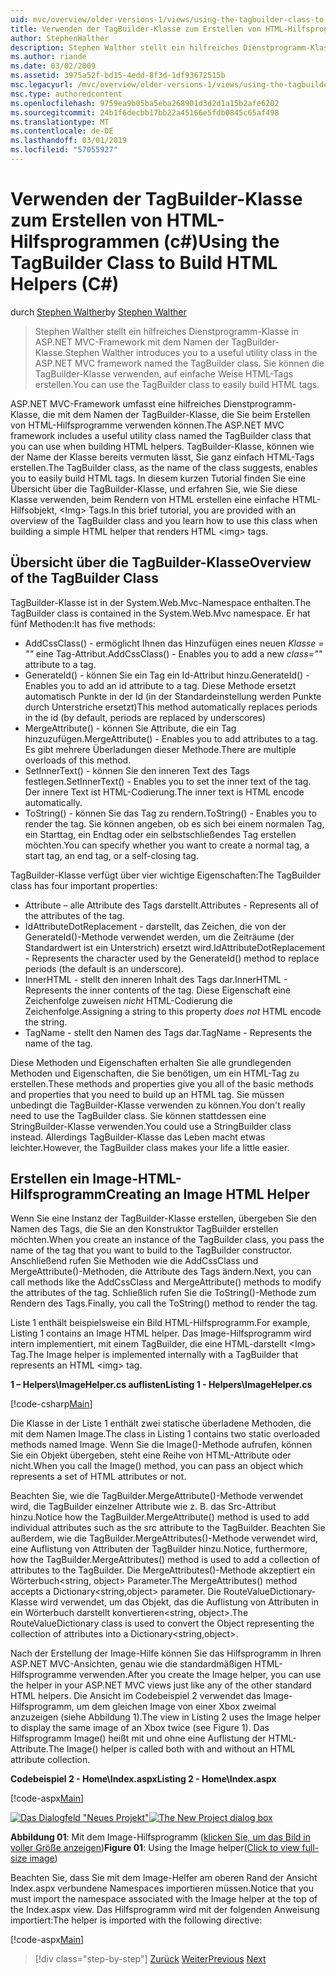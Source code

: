 ```yaml
---
uid: mvc/overview/older-versions-1/views/using-the-tagbuilder-class-to-build-html-helpers-cs
title: Verwenden der TagBuilder-Klasse zum Erstellen von HTML-Hilfsprogrammen (c#) | Microsoft-Dokumentation
author: StephenWalther
description: Stephen Walther stellt ein hilfreiches Dienstprogramm-Klasse in ASP.NET MVC-Framework mit dem Namen der TagBuilder-Klasse. Sie können die TagBuilder-Klasse, um problemlos verwenden...
ms.author: riande
ms.date: 03/02/2009
ms.assetid: 3975a52f-bd15-4edd-8f3d-1df93672515b
msc.legacyurl: /mvc/overview/older-versions-1/views/using-the-tagbuilder-class-to-build-html-helpers-cs
msc.type: authoredcontent
ms.openlocfilehash: 9759ea9b05ba5eba268901d3d2d1a15b2afe6202
ms.sourcegitcommit: 24b1f6decbb17bb22a45166e5fdb0845c65af498
ms.translationtype: MT
ms.contentlocale: de-DE
ms.lasthandoff: 03/01/2019
ms.locfileid: "57055927"
---
```

<a name="using-the-tagbuilder-class-to-build-html-helpers-c"></a><span data-ttu-id="a5427-104">Verwenden der TagBuilder-Klasse zum Erstellen von HTML-Hilfsprogrammen (c#)</span><span class="sxs-lookup"><span data-stu-id="a5427-104">Using the TagBuilder Class to Build HTML Helpers (C#)</span></span>
====================
<span data-ttu-id="a5427-105">durch [Stephen Walther](https://github.com/StephenWalther)</span><span class="sxs-lookup"><span data-stu-id="a5427-105">by [Stephen Walther](https://github.com/StephenWalther)</span></span>

> <span data-ttu-id="a5427-106">Stephen Walther stellt ein hilfreiches Dienstprogramm-Klasse in ASP.NET MVC-Framework mit dem Namen der TagBuilder-Klasse.</span><span class="sxs-lookup"><span data-stu-id="a5427-106">Stephen Walther introduces you to a useful utility class in the ASP.NET MVC framework named the TagBuilder class.</span></span> <span data-ttu-id="a5427-107">Sie können die TagBuilder-Klasse verwenden, auf einfache Weise HTML-Tags erstellen.</span><span class="sxs-lookup"><span data-stu-id="a5427-107">You can use the TagBuilder class to easily build HTML tags.</span></span>


<span data-ttu-id="a5427-108">ASP.NET MVC-Framework umfasst eine hilfreiches Dienstprogramm-Klasse, die mit dem Namen der TagBuilder-Klasse, die Sie beim Erstellen von HTML-Hilfsprogramme verwenden können.</span><span class="sxs-lookup"><span data-stu-id="a5427-108">The ASP.NET MVC framework includes a useful utility class named the TagBuilder class that you can use when building HTML helpers.</span></span> <span data-ttu-id="a5427-109">TagBuilder-Klasse, können wie der Name der Klasse bereits vermuten lässt, Sie ganz einfach HTML-Tags erstellen.</span><span class="sxs-lookup"><span data-stu-id="a5427-109">The TagBuilder class, as the name of the class suggests, enables you to easily build HTML tags.</span></span> <span data-ttu-id="a5427-110">In diesem kurzen Tutorial finden Sie eine Übersicht über die TagBuilder-Klasse, und erfahren Sie, wie Sie diese Klasse verwenden, beim Rendern von HTML erstellen eine einfache HTML-Hilfsobjekt, &lt;Img&gt; Tags.</span><span class="sxs-lookup"><span data-stu-id="a5427-110">In this brief tutorial, you are provided with an overview of the TagBuilder class and you learn how to use this class when building a simple HTML helper that renders HTML &lt;img&gt; tags.</span></span>

## <a name="overview-of-the-tagbuilder-class"></a><span data-ttu-id="a5427-111">Übersicht über die TagBuilder-Klasse</span><span class="sxs-lookup"><span data-stu-id="a5427-111">Overview of the TagBuilder Class</span></span>

<span data-ttu-id="a5427-112">TagBuilder-Klasse ist in der System.Web.Mvc-Namespace enthalten.</span><span class="sxs-lookup"><span data-stu-id="a5427-112">The TagBuilder class is contained in the System.Web.Mvc namespace.</span></span> <span data-ttu-id="a5427-113">Er hat fünf Methoden:</span><span class="sxs-lookup"><span data-stu-id="a5427-113">It has five methods:</span></span>

- <span data-ttu-id="a5427-114">AddCssClass() - ermöglicht Ihnen das Hinzufügen eines neuen *Klasse = ""* eine Tag-Attribut.</span><span class="sxs-lookup"><span data-stu-id="a5427-114">AddCssClass() - Enables you to add a new *class=""* attribute to a tag.</span></span>
- <span data-ttu-id="a5427-115">GenerateId() - können Sie ein Tag ein Id-Attribut hinzu.</span><span class="sxs-lookup"><span data-stu-id="a5427-115">GenerateId() - Enables you to add an id attribute to a tag.</span></span> <span data-ttu-id="a5427-116">Diese Methode ersetzt automatisch Punkte in der Id (in der Standardeinstellung werden Punkte durch Unterstriche ersetzt)</span><span class="sxs-lookup"><span data-stu-id="a5427-116">This method automatically replaces periods in the id (by default, periods are replaced by underscores)</span></span>
- <span data-ttu-id="a5427-117">MergeAttribute() - können Sie Attribute, die ein Tag hinzuzufügen.</span><span class="sxs-lookup"><span data-stu-id="a5427-117">MergeAttribute() - Enables you to add attributes to a tag.</span></span> <span data-ttu-id="a5427-118">Es gibt mehrere Überladungen dieser Methode.</span><span class="sxs-lookup"><span data-stu-id="a5427-118">There are multiple overloads of this method.</span></span>
- <span data-ttu-id="a5427-119">SetInnerText() - können Sie den inneren Text des Tags festlegen.</span><span class="sxs-lookup"><span data-stu-id="a5427-119">SetInnerText() - Enables you to set the inner text of the tag.</span></span> <span data-ttu-id="a5427-120">Der innere Text ist HTML-Codierung.</span><span class="sxs-lookup"><span data-stu-id="a5427-120">The inner text is HTML encode automatically.</span></span>
- <span data-ttu-id="a5427-121">ToString() - können Sie das Tag zu rendern.</span><span class="sxs-lookup"><span data-stu-id="a5427-121">ToString() - Enables you to render the tag.</span></span> <span data-ttu-id="a5427-122">Sie können angeben, ob es sich bei einem normalen Tag, ein Starttag, ein Endtag oder ein selbstschließendes Tag erstellen möchten.</span><span class="sxs-lookup"><span data-stu-id="a5427-122">You can specify whether you want to create a normal tag, a start tag, an end tag, or a self-closing tag.</span></span>
  

<span data-ttu-id="a5427-123">TagBuilder-Klasse verfügt über vier wichtige Eigenschaften:</span><span class="sxs-lookup"><span data-stu-id="a5427-123">The TagBuilder class has four important properties:</span></span>

- <span data-ttu-id="a5427-124">Attribute – alle Attribute des Tags darstellt.</span><span class="sxs-lookup"><span data-stu-id="a5427-124">Attributes - Represents all of the attributes of the tag.</span></span>
- <span data-ttu-id="a5427-125">IdAttributeDotReplacement - darstellt, das Zeichen, die von der GenerateId()-Methode verwendet werden, um die Zeiträume (der Standardwert ist ein Unterstrich) ersetzt wird.</span><span class="sxs-lookup"><span data-stu-id="a5427-125">IdAttributeDotReplacement - Represents the character used by the GenerateId() method to replace periods (the default is an underscore).</span></span>
- <span data-ttu-id="a5427-126">InnerHTML - stellt den inneren Inhalt des Tags dar.</span><span class="sxs-lookup"><span data-stu-id="a5427-126">InnerHTML - Represents the inner contents of the tag.</span></span> <span data-ttu-id="a5427-127">Diese Eigenschaft eine Zeichenfolge zuweisen *nicht* HTML-Codierung die Zeichenfolge.</span><span class="sxs-lookup"><span data-stu-id="a5427-127">Assigning a string to this property *does not* HTML encode the string.</span></span>
- <span data-ttu-id="a5427-128">TagName - stellt den Namen des Tags dar.</span><span class="sxs-lookup"><span data-stu-id="a5427-128">TagName - Represents the name of the tag.</span></span>

<span data-ttu-id="a5427-129">Diese Methoden und Eigenschaften erhalten Sie alle grundlegenden Methoden und Eigenschaften, die Sie benötigen, um ein HTML-Tag zu erstellen.</span><span class="sxs-lookup"><span data-stu-id="a5427-129">These methods and properties give you all of the basic methods and properties that you need to build up an HTML tag.</span></span> <span data-ttu-id="a5427-130">Sie müssen unbedingt die TagBuilder-Klasse verwenden zu können.</span><span class="sxs-lookup"><span data-stu-id="a5427-130">You don't really need to use the TagBuilder class.</span></span> <span data-ttu-id="a5427-131">Sie können stattdessen eine StringBuilder-Klasse verwenden.</span><span class="sxs-lookup"><span data-stu-id="a5427-131">You could use a StringBuilder class instead.</span></span> <span data-ttu-id="a5427-132">Allerdings TagBuilder-Klasse das Leben macht etwas leichter.</span><span class="sxs-lookup"><span data-stu-id="a5427-132">However, the TagBuilder class makes your life a little easier.</span></span>

## <a name="creating-an-image-html-helper"></a><span data-ttu-id="a5427-133">Erstellen ein Image-HTML-Hilfsprogramm</span><span class="sxs-lookup"><span data-stu-id="a5427-133">Creating an Image HTML Helper</span></span>

<span data-ttu-id="a5427-134">Wenn Sie eine Instanz der TagBuilder-Klasse erstellen, übergeben Sie den Namen des Tags, die Sie an den Konstruktor TagBuilder erstellen möchten.</span><span class="sxs-lookup"><span data-stu-id="a5427-134">When you create an instance of the TagBuilder class, you pass the name of the tag that you want to build to the TagBuilder constructor.</span></span> <span data-ttu-id="a5427-135">Anschließend rufen Sie Methoden wie die AddCssClass und MergeAttribute()-Methoden, die Attribute des Tags ändern.</span><span class="sxs-lookup"><span data-stu-id="a5427-135">Next, you can call methods like the AddCssClass and MergeAttribute() methods to modify the attributes of the tag.</span></span> <span data-ttu-id="a5427-136">Schließlich rufen Sie die ToString()-Methode zum Rendern des Tags.</span><span class="sxs-lookup"><span data-stu-id="a5427-136">Finally, you call the ToString() method to render the tag.</span></span>

<span data-ttu-id="a5427-137">Liste 1 enthält beispielsweise ein Bild HTML-Hilfsprogramm.</span><span class="sxs-lookup"><span data-stu-id="a5427-137">For example, Listing 1 contains an Image HTML helper.</span></span> <span data-ttu-id="a5427-138">Das Image-Hilfsprogramm wird intern implementiert, mit einem TagBuilder, die eine HTML-darstellt &lt;Img&gt; Tag.</span><span class="sxs-lookup"><span data-stu-id="a5427-138">The Image helper is implemented internally with a TagBuilder that represents an HTML &lt;img&gt; tag.</span></span>

<span data-ttu-id="a5427-139">**1 – Helpers\ImageHelper.cs auflisten**</span><span class="sxs-lookup"><span data-stu-id="a5427-139">**Listing 1 - Helpers\ImageHelper.cs**</span></span>

[!code-csharp[Main](using-the-tagbuilder-class-to-build-html-helpers-cs/samples/sample1.cs)]

<span data-ttu-id="a5427-140">Die Klasse in der Liste 1 enthält zwei statische überladene Methoden, die mit dem Namen Image.</span><span class="sxs-lookup"><span data-stu-id="a5427-140">The class in Listing 1 contains two static overloaded methods named Image.</span></span> <span data-ttu-id="a5427-141">Wenn Sie die Image()-Methode aufrufen, können Sie ein Objekt übergeben, steht eine Reihe von HTML-Attribute oder nicht.</span><span class="sxs-lookup"><span data-stu-id="a5427-141">When you call the Image() method, you can pass an object which represents a set of HTML attributes or not.</span></span>

<span data-ttu-id="a5427-142">Beachten Sie, wie die TagBuilder.MergeAttribute()-Methode verwendet wird, die TagBuilder einzelner Attribute wie z. B. das Src-Attribut hinzu.</span><span class="sxs-lookup"><span data-stu-id="a5427-142">Notice how the TagBuilder.MergeAttribute() method is used to add individual attributes such as the src attribute to the TagBuilder.</span></span> <span data-ttu-id="a5427-143">Beachten Sie außerdem, wie die TagBuilder.MergeAttributes()-Methode verwendet wird, eine Auflistung von Attributen der TagBuilder hinzu.</span><span class="sxs-lookup"><span data-stu-id="a5427-143">Notice, furthermore, how the TagBuilder.MergeAttributes() method is used to add a collection of attributes to the TagBuilder.</span></span> <span data-ttu-id="a5427-144">Die MergeAttributes()-Methode akzeptiert ein Wörterbuch&lt;string, object&gt; Parameter.</span><span class="sxs-lookup"><span data-stu-id="a5427-144">The MergeAttributes() method accepts a Dictionary&lt;string,object&gt; parameter.</span></span> <span data-ttu-id="a5427-145">Die RouteValueDictionary-Klasse wird verwendet, um das Objekt, das die Auflistung von Attributen in ein Wörterbuch darstellt konvertieren&lt;string, object&gt;.</span><span class="sxs-lookup"><span data-stu-id="a5427-145">The RouteValueDictionary class is used to convert the Object representing the collection of attributes into a Dictionary&lt;string,object&gt;.</span></span>

<span data-ttu-id="a5427-146">Nach der Erstellung der Image-Hilfe können Sie das Hilfsprogramm in Ihren ASP.NET MVC-Ansichten, genau wie die standardmäßigen HTML-Hilfsprogramme verwenden.</span><span class="sxs-lookup"><span data-stu-id="a5427-146">After you create the Image helper, you can use the helper in your ASP.NET MVC views just like any of the other standard HTML helpers.</span></span> <span data-ttu-id="a5427-147">Die Ansicht im Codebeispiel 2 verwendet das Image-Hilfsprogramm, um dem gleichen Image von einer Xbox zweimal anzuzeigen (siehe Abbildung 1).</span><span class="sxs-lookup"><span data-stu-id="a5427-147">The view in Listing 2 uses the Image helper to display the same image of an Xbox twice (see Figure 1).</span></span> <span data-ttu-id="a5427-148">Das Hilfsprogramm Image() heißt mit und ohne eine Auflistung der HTML-Attribute.</span><span class="sxs-lookup"><span data-stu-id="a5427-148">The Image() helper is called both with and without an HTML attribute collection.</span></span>

<span data-ttu-id="a5427-149">**Codebeispiel 2 - Home\Index.aspx**</span><span class="sxs-lookup"><span data-stu-id="a5427-149">**Listing 2 - Home\Index.aspx**</span></span>

[!code-aspx[Main](using-the-tagbuilder-class-to-build-html-helpers-cs/samples/sample2.aspx)]


<span data-ttu-id="a5427-150">[![Das Dialogfeld "Neues Projekt"](using-the-tagbuilder-class-to-build-html-helpers-cs/_static/image1.jpg)](using-the-tagbuilder-class-to-build-html-helpers-cs/_static/image1.png)</span><span class="sxs-lookup"><span data-stu-id="a5427-150">[![The New Project dialog box](using-the-tagbuilder-class-to-build-html-helpers-cs/_static/image1.jpg)](using-the-tagbuilder-class-to-build-html-helpers-cs/_static/image1.png)</span></span>

<span data-ttu-id="a5427-151">**Abbildung 01**: Mit dem Image-Hilfsprogramm ([klicken Sie, um das Bild in voller Größe anzeigen](using-the-tagbuilder-class-to-build-html-helpers-cs/_static/image2.png))</span><span class="sxs-lookup"><span data-stu-id="a5427-151">**Figure 01**: Using the Image helper([Click to view full-size image](using-the-tagbuilder-class-to-build-html-helpers-cs/_static/image2.png))</span></span>


<span data-ttu-id="a5427-152">Beachten Sie, dass Sie mit dem Image-Helfer am oberen Rand der Ansicht Index.aspx verbundene Namespaces importieren müssen.</span><span class="sxs-lookup"><span data-stu-id="a5427-152">Notice that you must import the namespace associated with the Image helper at the top of the Index.aspx view.</span></span> <span data-ttu-id="a5427-153">Das Hilfsprogramm wird mit der folgenden Anweisung importiert:</span><span class="sxs-lookup"><span data-stu-id="a5427-153">The helper is imported with the following directive:</span></span>

[!code-aspx[Main](using-the-tagbuilder-class-to-build-html-helpers-cs/samples/sample3.aspx)]

> [!div class="step-by-step"]
> <span data-ttu-id="a5427-154">[Zurück](creating-custom-html-helpers-cs.md)
> [Weiter](creating-page-layouts-with-view-master-pages-cs.md)</span><span class="sxs-lookup"><span data-stu-id="a5427-154">[Previous](creating-custom-html-helpers-cs.md)
[Next](creating-page-layouts-with-view-master-pages-cs.md)</span></span>
